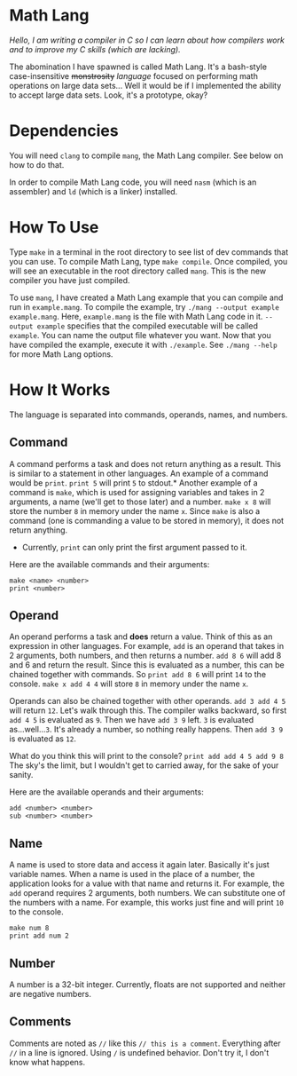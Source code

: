 # Math Lang
*Hello, I am writing a compiler in C so I can learn about how compilers work and to improve my C skills (which are lacking).*

The abomination I have spawned is called Math Lang. It's a bash-style case-insensitive ~~monstrosity~~ *language* focused on performing math operations on large data sets... Well it would be if I implemented the ability to accept large data sets. Look, it's a prototype, okay?

# Dependencies
You will need `clang` to compile `mang`, the Math Lang compiler. See below on how to do that.

In order to compile Math Lang code, you will need `nasm` (which is an assembler) and `ld` (which is a linker) installed.

# How To Use
Type `make` in a terminal in the root directory to see list of dev commands that you can use. To compile Math Lang, type `make compile`. Once compiled, you will see an executable in the root directory called `mang`. This is the new compiler you have just compiled.

To use `mang`, I have created a Math Lang example that you can compile and run in `example.mang`. To compile the example, try `./mang --output example example.mang`. Here, `example.mang` is the file with Math Lang code in it. `--output example` specifies that the compiled executable will be called `example`. You can name the output file whatever you want. Now that you have compiled the example, execute it with `./example`. See `./mang --help` for more Math Lang options.

# How It Works
The language is separated into commands, operands, names, and numbers.

## Command
A command performs a task and does not return anything as a result. This is similar to a statement in other languages. An example of a command would be `print`. `print 5` will print `5` to stdout.* Another example of a command is `make`, which is used for assigning variables and takes in 2 arguments, a name (we'll get to those later) and a number. `make x 8` will store the number `8` in memory under the name `x`. Since `make` is also a command (one is commanding a value to be stored in memory), it does not return anything.

* Currently, `print` can only print the first argument passed to it.

Here are the available commands and their arguments:
```
make <name> <number>
print <number>
```

## Operand
An operand performs a task and **does** return a value. Think of this as an expression in other languages. For example, `add` is an operand that takes in 2 arguments, both numbers, and then returns a number. `add 8 6` will add 8 and 6 and return the result. Since this is evaluated as a number, this can be chained together with commands. So `print add 8 6` will print `14` to the console. `make x add 4 4` will store `8` in memory under the name `x`.

Operands can also be chained together with other operands. `add 3 add 4 5` will return `12`. Let's walk through this. The compiler walks backward, so first `add 4 5` is evaluated as `9`. Then we have `add 3 9` left. `3` is evaluated as...well...`3`. It's already a number, so nothing really happens. Then `add 3 9` is evaluated as `12`.

What do you think this will print to the console?
```print add add 4 5 add 9 8```
The sky's the limit, but I wouldn't get to carried away, for the sake of your sanity.

Here are the available operands and their arguments:
```
add <number> <number>
sub <number> <number>
```

## Name
A name is used to store data and access it again later. Basically it's just variable names. When a name is used in the place of a number, the application looks for a value with that name and returns it. For example, the `add` operand requires 2 arguments, both numbers. We can substitute one of the numbers with a name. For example, this works just fine and will print `10` to the console.
```
make num 8
print add num 2
```

## Number
A number is a 32-bit integer. Currently, floats are not supported and neither are negative numbers.

## Comments
Comments are noted as `//` like this `// this is a comment`. Everything after `//` in a line is ignored. Using `/` is undefined behavior. Don't try it, I don't know what happens.
